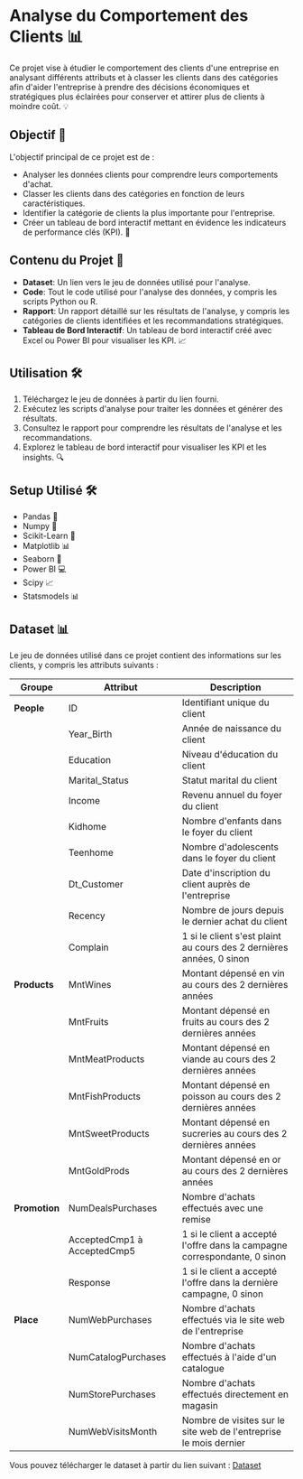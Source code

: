 
# Analyse du Comportement des Clients 📊

Ce projet vise à étudier le comportement des clients d'une entreprise en analysant différents attributs et à classer les clients dans des catégories afin d'aider l'entreprise à prendre des décisions économiques et stratégiques plus éclairées pour conserver et attirer plus de clients à moindre coût. 💡

## Objectif 🎯

L'objectif principal de ce projet est de :

- Analyser les données clients pour comprendre leurs comportements d'achat.
- Classer les clients dans des catégories en fonction de leurs caractéristiques.
- Identifier la catégorie de clients la plus importante pour l'entreprise.
- Créer un tableau de bord interactif mettant en évidence les indicateurs de performance clés (KPI). 🚀

## Contenu du Projet 📂

- **Dataset**: Un lien vers le jeu de données utilisé pour l'analyse.
- **Code**: Tout le code utilisé pour l'analyse des données, y compris les scripts Python ou R.
- **Rapport**: Un rapport détaillé sur les résultats de l'analyse, y compris les catégories de clients identifiées et les recommandations stratégiques.
- **Tableau de Bord Interactif**: Un tableau de bord interactif créé avec Excel ou Power BI pour visualiser les KPI. 📈

## Utilisation 🛠️

1. Téléchargez le jeu de données à partir du lien fourni.
2. Exécutez les scripts d'analyse pour traiter les données et générer des résultats.
3. Consultez le rapport pour comprendre les résultats de l'analyse et les recommandations.
4. Explorez le tableau de bord interactif pour visualiser les KPI et les insights. 🔍

## Setup Utilisé 🛠️

- Pandas 🐼
- Numpy 🔢
- Scikit-Learn 🧠
- Matplotlib 📊
- Seaborn 🌊
- Power BI 💻
- Scipy 📈
- Statsmodels 📊

## Dataset 📊

Le jeu de données utilisé dans ce projet contient des informations sur les clients, y compris les attributs suivants :

| Groupe         | Attribut                  | Description                                                             |
|----------------|---------------------------|-------------------------------------------------------------------------|
| **People**     | ID                        | Identifiant unique du client                                            |
|                | Year_Birth                | Année de naissance du client                                            |
|                | Education                 | Niveau d'éducation du client                                            |
|                | Marital_Status            | Statut marital du client                                                |
|                | Income                    | Revenu annuel du foyer du client                                        |
|                | Kidhome                   | Nombre d'enfants dans le foyer du client                                |
|                | Teenhome                  | Nombre d'adolescents dans le foyer du client                            |
|                | Dt_Customer               | Date d'inscription du client auprès de l'entreprise                     |
|                | Recency                   | Nombre de jours depuis le dernier achat du client                       |
|                | Complain                  | 1 si le client s'est plaint au cours des 2 dernières années, 0 sinon    |
| **Products**   | MntWines                  | Montant dépensé en vin au cours des 2 dernières années                  |
|                | MntFruits                 | Montant dépensé en fruits au cours des 2 dernières années               |
|                | MntMeatProducts           | Montant dépensé en viande au cours des 2 dernières années               |
|                | MntFishProducts           | Montant dépensé en poisson au cours des 2 dernières années              |
|                | MntSweetProducts          | Montant dépensé en sucreries au cours des 2 dernières années            |
|                | MntGoldProds              | Montant dépensé en or au cours des 2 dernières années                   |
| **Promotion**  | NumDealsPurchases         | Nombre d'achats effectués avec une remise                               |
|                | AcceptedCmp1 à AcceptedCmp5 | 1 si le client a accepté l'offre dans la campagne correspondante, 0 sinon |
|                | Response                  | 1 si le client a accepté l'offre dans la dernière campagne, 0 sinon     |
| **Place**      | NumWebPurchases           | Nombre d'achats effectués via le site web de l'entreprise               |
|                | NumCatalogPurchases       | Nombre d'achats effectués à l'aide d'un catalogue                       |
|                | NumStorePurchases         | Nombre d'achats effectués directement en magasin                        |
|                | NumWebVisitsMonth         | Nombre de visites sur le site web de l'entreprise le mois dernier       |

Vous pouvez télécharger le dataset à partir du lien suivant :
[Dataset](https://drive.google.com/file/d/10VREJosWMuFSPrG4lkkTaZVu58rioiY-/view?usp=drive_link)
